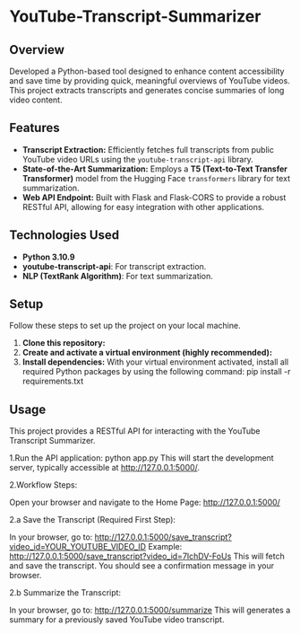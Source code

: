 # YouTube-Transcript-Summarizer
## Overview

Developed a Python-based tool designed to enhance content accessibility and save time by providing quick, meaningful overviews of YouTube videos. This project extracts transcripts and generates concise summaries of long video content.

## Features

* **Transcript Extraction:** Efficiently fetches full transcripts from public YouTube video URLs using the `youtube-transcript-api` library.
* **State-of-the-Art Summarization:** Employs a **T5 (Text-to-Text Transfer Transformer)** model from the Hugging Face `transformers` library for text summarization.
* **Web API Endpoint:** Built with Flask and Flask-CORS to provide a robust RESTful API, allowing for easy integration with other applications.

## Technologies Used

* **Python 3.10.9**
* **youtube-transcript-api**: For transcript extraction.
* **NLP (TextRank Algorithm)**: For text summarization.

## Setup

Follow these steps to set up the project on your local machine.

1.  **Clone this repository:**
2.  **Create and activate a virtual environment (highly recommended):**
3.  **Install dependencies:**
    With your virtual environment activated, install all required Python packages by using the following command:
         pip install -r requirements.txt

## Usage

This project provides a RESTful API for interacting with the YouTube Transcript Summarizer.

1.Run the API application:
  python app.py
This will start the development server, typically accessible at http://127.0.0.1:5000/.

2.Workflow Steps:

Open your browser and navigate to the Home Page:
http://127.0.0.1:5000/

2.a Save the Transcript (Required First Step):

In your browser, go to: http://127.0.0.1:5000/save_transcript?video_id=YOUR_YOUTUBE_VIDEO_ID
Example: http://127.0.0.1:5000/save_transcript?video_id=7IchDV-FoUs
This will fetch and save the transcript. You should see a confirmation message in your browser.

2.b Summarize the Transcript:

In your browser, go to: http://127.0.0.1:5000/summarize
This will generates a summary for a previously saved YouTube video transcript.

